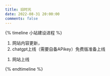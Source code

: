 ```yaml
---
title: 旧时光
date: 2022-08-31 20:00:00
comments: false
---
```


{% timeline 小站建设进程 %}
<!-- timeline 2023-4-5-->

1. 网站内容更新，
2. chatgpt上线（需要自备APikey）免费版准备上线

<!-- endtimeline -->

<!-- timeline 2023-2-28-->

1. 网站上线

<!-- endtimeline -->


{% endtimeline %}
